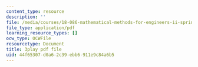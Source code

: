 ```yaml
---
content_type: resource
description: ''
file: /media/courses/18-086-mathematical-methods-for-engineers-ii-spring-2006/44f65307d0a62c39ebb6911e9c84a6b5_7dVYOOHB4g4.pdf
file_type: application/pdf
learning_resource_types: []
ocw_type: OCWFile
resourcetype: Document
title: 3play pdf file
uid: 44f65307-d0a6-2c39-ebb6-911e9c84a6b5
---
```

